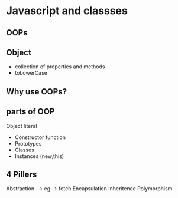 # Javascript and classses

## OOPs

## Object
- collection of properties and methods 
- toLowerCase

## Why use OOPs?

## parts of OOP
Object literal 

- Constructor function 
- Prototypes
- Classes
- Instances (new,this)

## 4 Pillers
Abstraction --> eg--> fetch
Encapsulation 
Inheritence
Polymorphism